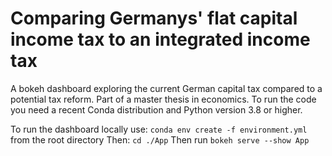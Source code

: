 # Comparing Germanys' flat capital income tax to an integrated income tax
A bokeh dashboard exploring the current German capital tax compared to a potential tax reform. Part of a master thesis in economics. To run the code you need a recent Conda distribution and Python version 3.8 or higher.  

To run the dashboard locally use: `conda env create -f environment.yml` from the root directory
Then: `cd ./App`
Then run `bokeh serve --show App`
